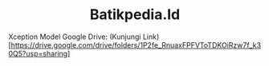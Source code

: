 <p align="center">
  <h1 align="center"><b>Batikpedia.Id</b></h1>
</p>

Xception Model Google Drive: (Kunjungi Link)[https://drive.google.com/drive/folders/1P2fe_RnuaxFPFVToTDKOiRzw7f_k30Q5?usp=sharing]
